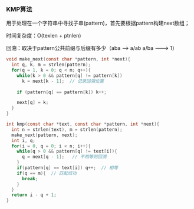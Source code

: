 ### KMP算法

用于处理在一个字符串中寻找子串(pattern)，首先要根据pattern构建next数组；

时间复杂度：O(texlen + ptnlen)

回溯：取决于pattern公共前缀与后缀有多少（aba --> a/ab  a/ba ---> 1）

```c
void make_next(const char *pattern, int *next){
  int q, k, m = strlen(pattern);
  for(q = 1, k = 0; q < m; q++){
    while(k > 0 && pattern[q] != pattern[k])
      k = next[k - 1];  // 记录回溯位置
     
    if (pattern[q] == pattern[k]) k++;

    next[q] = k;
  }
}

int kmp(const char *text, const char *pattern, int *next){
  int n = strlen(text), m = strlen(pattern);
  make_next(pattern, next);
  int i, q;
  for(i = 0, q = 0; i < n; i++){
    while(q > 0 && pattern[q] != text[i]){
      q = next[q - 1];   // 不相等则回溯
    }
    if(pattern[q] == text[i]) q++;  // 相等
    if(q == m){  // 匹配成功
      break;
    }
  }
  return i - q + 1;
}
```

